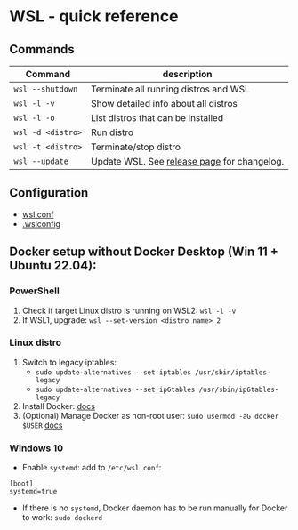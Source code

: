 # WSL - quick reference

## Commands

| Command | description |
| ------- | ----------- |
| `wsl --shutdown` |Terminate all running distros and WSL |
| `wsl -l -v`|Show detailed info about all distros|
| `wsl -l -o`|List distros that can be installed|
| `wsl -d <distro>`|Run distro|
| `wsl -t <distro>`|Terminate/stop distro|
| `wsl --update`| Update WSL. See [release page](https://github.com/microsoft/WSL/releases) for changelog.|

## Configuration
* [wsl.conf](https://github.com/MicrosoftDocs/wsl/blob/main/WSL/wsl-config.md#wslconf)
* [.wslconfig](https://github.com/MicrosoftDocs/wsl/blob/main/WSL/wsl-config.md#wslconfig)

## Docker setup without Docker Desktop (Win 11 + Ubuntu 22.04):
### PowerShell
1. Check if target Linux distro is running on WSL2: `wsl -l -v`
1. If WSL1, upgrade: `wsl --set-version <distro name> 2`

### Linux distro
1. Switch to legacy iptables:
	* `sudo update-alternatives --set iptables /usr/sbin/iptables-legacy`
	* `sudo update-alternatives --set ip6tables /usr/sbin/ip6tables-legacy`
1. Install Docker: [docs](https://docs.docker.com/engine/install/ubuntu/#install-using-the-repository)
1. (Optional) Manage Docker as non-root user: `sudo usermod -aG docker $USER` [docs](https://docs.docker.com/engine/install/linux-postinstall/#manage-docker-as-a-non-root-user)

### Windows 10
* Enable `systemd`: add to `/etc/wsl.conf`:
```
[boot]
systemd=true
```
* If there is no `systemd`, Docker daemon has to be run manually for Docker to work: `sudo dockerd`
